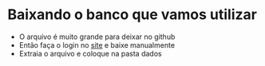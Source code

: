 # Baixando o banco que vamos utilizar
- O arquivo é muito grande para deixar no github
- Então faça o login no [site](https://www.kaggle.com/datasets/fronkongames/steam-games-dataset?resource=download) e baixe manualmente
- Extraia o arquivo e coloque na pasta dados